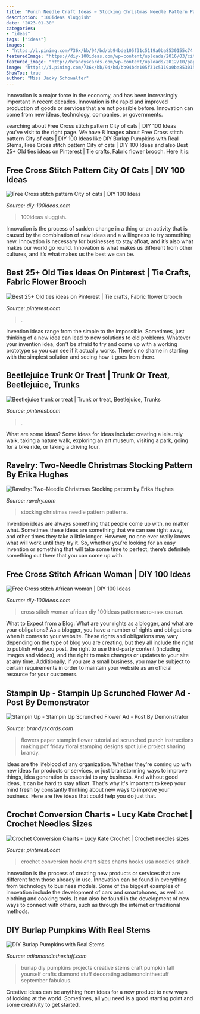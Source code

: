 ```yaml
---
title: "Punch Needle Craft Ideas ~ Stocking Christmas Needle Pattern Patterns"
description: "100ideas sluggish"
date: "2023-01-30"
categories:
- "ideas"
tags: ["ideas"]
images:
- "https://i.pinimg.com/736x/bb/94/bd/bb94bde105f31c5119a0ba8530155c74.jpg"
featuredImage: "https://diy-100ideas.com/wp-content/uploads/2016/03/city-of-cats-cross-stitch-pattern-4.jpg"
featured_image: "http://brandyscards.com/wp-content/uploads/2012/10/paper_flowers-1.jpg"
image: "https://i.pinimg.com/736x/bb/94/bd/bb94bde105f31c5119a0ba8530155c74.jpg"
ShowToc: true
author: "Miss Jacky Schowalter"
---
```



Innovation is a major force in the economy, and has been increasingly important in recent decades. Innovation is the rapid and improved production of goods or services that are not possible before. Innovation can come from new ideas, technology, companies, or governments.

	

		
searching about Free Cross stitch pattern City of cats | DIY 100 Ideas you've visit to the right page. We have 8 Images about Free Cross stitch pattern City of cats | DIY 100 Ideas like DIY Burlap Pumpkins with Real Stems, Free Cross stitch pattern City of cats | DIY 100 Ideas and also Best 25+ Old ties ideas on Pinterest | Tie crafts, Fabric flower brooch. Here it is:
		
    
## Free Cross Stitch Pattern City Of Cats | DIY 100 Ideas

<img loading=lazy src="https://diy-100ideas.com/wp-content/uploads/2016/03/city-of-cats-cross-stitch-pattern-4.jpg" onerror="this.onerror=null;this.src='https://tse4.mm.bing.net/th?id=OIP.TNMdfFYUz8U1ieSjmIE_twHaPs&amp;pid=15.1';" alt="Free Cross stitch pattern City of cats | DIY 100 Ideas">

_Source: diy-100ideas.com_

>100ideas sluggish. 

	

Innovation is the process of sudden change in a thing or an activity that is caused by the combination of new ideas and a willingness to try something new. Innovation is necessary for businesses to stay afloat, and it’s also what makes our world go round. Innovation is what makes us different from other cultures, and it’s what makes us the best we can be.

    
## Best 25+ Old Ties Ideas On Pinterest | Tie Crafts, Fabric Flower Brooch

<img loading=lazy src="https://i.pinimg.com/originals/ce/ee/41/ceee414e7b5973f982979f25a295a9d8.jpg" onerror="this.onerror=null;this.src='https://tse1.mm.bing.net/th?id=OIP.JKTdlLxkBYksGujS1lpd8gAAAA&amp;pid=15.1';" alt="Best 25+ Old ties ideas on Pinterest | Tie crafts, Fabric flower brooch">

_Source: pinterest.com_

>. 

	

Invention ideas range from the simple to the impossible. Sometimes, just thinking of a new idea can lead to new solutions to old problems. Whatever your invention idea, don't be afraid to try and come up with a working prototype so you can see if it actually works. There's no shame in starting with the simplest solution and seeing how it goes from there.

    
## Beetlejuice Trunk Or Treat | Trunk Or Treat, Beetlejuice, Trunks

<img loading=lazy src="https://i.pinimg.com/736x/bb/94/bd/bb94bde105f31c5119a0ba8530155c74.jpg" onerror="this.onerror=null;this.src='https://tse4.mm.bing.net/th?id=OIP.kWQiHgxGM7fV_hhkyql5WQHaJ3&amp;pid=15.1';" alt="Beetlejuice trunk or treat | Trunk or treat, Beetlejuice, Trunks">

_Source: pinterest.com_

>. 

	

What are some ideas?
Some ideas for ideas include: creating a leisurely walk, taking a nature walk, exploring an art museum, visiting a park, going for a bike ride, or taking a driving tour.

    
## Ravelry: Two-Needle Christmas Stocking Pattern By Erika Hughes

<img loading=lazy src="https://images4-e.ravelrycache.com/uploads/erikabadger/2724237/Valerie_s_stocking_medium.jpg" onerror="this.onerror=null;this.src='https://tse3.mm.bing.net/th?id=OIP.MeSYdHiB4OLBiCQOJ1xMgQAAAA&amp;pid=15.1';" alt="Ravelry: Two-Needle Christmas Stocking pattern by Erika Hughes">

_Source: ravelry.com_

>stocking christmas needle pattern patterns. 

	

Invention ideas are always something that people come up with, no matter what. Sometimes these ideas are something that we can see right away, and other times they take a little longer. However, no one ever really knows what will work until they try it. So, whether you’re looking for an easy invention or something that will take some time to perfect, there’s definitely something out there that you can come up with.

    
## Free Cross Stitch African Woman | DIY 100 Ideas

<img loading=lazy src="http://diy-100ideas.com/wp-content/uploads/2015/07/cross-stitch-african-woman-3.jpg" onerror="this.onerror=null;this.src='https://tse2.mm.bing.net/th?id=OIP.L2elQGCENxMLoG-xJprW7gHaLH&amp;pid=15.1';" alt="Free Cross stitch African woman | DIY 100 Ideas">

_Source: diy-100ideas.com_

>cross stitch woman african diy 100ideas pattern источник статьи. 

	

What to Expect from a Blog: What are your rights as a blogger, and what are your obligations?
As a blogger, you have a number of rights and obligations when it comes to your website. These rights and obligations may vary depending on the type of blog you are creating, but they all include the right to publish what you post, the right to use third-party content (including images and videos), and the right to make changes or updates to your site at any time. Additionally, if you are a small business, you may be subject to certain requirements in order to maintain your website as an official resource for your customers.

    
## Stampin Up - Stampin Up Scrunched Flower Ad - Post By Demonstrator

<img loading=lazy src="http://brandyscards.com/wp-content/uploads/2012/10/paper_flowers-1.jpg" onerror="this.onerror=null;this.src='https://tse3.mm.bing.net/th?id=OIP.KfyeRvqGexxjoMdvYvit6QHaJT&amp;pid=15.1';" alt="Stampin Up - Stampin Up Scrunched Flower Ad - Post By Demonstrator">

_Source: brandyscards.com_

>flowers paper stampin flower tutorial ad scrunched punch instructions making pdf friday floral stamping designs spot julie project sharing brandy. 

	

Ideas are the lifeblood of any organization. Whether they're coming up with new ideas for products or services, or just brainstorming ways to improve things, idea generation is essential to any business. And without good ideas, it can be hard to stay afloat. That's why it's important to keep your mind fresh by constantly thinking about new ways to improve your business. Here are five ideas that could help you do just that.

    
## Crochet Conversion Charts - Lucy Kate Crochet | Crochet Needles Sizes

<img loading=lazy src="https://i.pinimg.com/736x/bd/7e/a3/bd7ea31475cc0f451a167131cf14d53b--crochet-hook-sizes-crochet-hooks.jpg" onerror="this.onerror=null;this.src='https://tse2.mm.bing.net/th?id=OIP.PQ-IYPgd5DkF33plxE_b6wHaLG&amp;pid=15.1';" alt="Crochet Conversion Charts - Lucy Kate Crochet | Crochet needles sizes">

_Source: pinterest.com_

>crochet conversion hook chart sizes charts hooks usa needles stitch. 

	

Innovation is the process of creating new products or services that are different from those already in use. Innovation can be found in everything from technology to business models. Some of the biggest examples of innovation include the development of cars and smartphones, as well as clothing and cooking tools. It can also be found in the development of new ways to connect with others, such as through the internet or traditional methods.

    
## DIY Burlap Pumpkins With Real Stems

<img loading=lazy src="http://i0.wp.com/adiamondinthestuff.com/wp-content/uploads/2012/09/IMG_5516-edit.jpg?fit=800%2C1200" onerror="this.onerror=null;this.src='https://tse3.mm.bing.net/th?id=OIP.Y7w-smEZi7AcApmH9A0azQHaLH&amp;pid=15.1';" alt="DIY Burlap Pumpkins with Real Stems">

_Source: adiamondinthestuff.com_

>burlap diy pumpkins projects creative stems craft pumpkin fall yourself crafts diamond stuff decorating adiamondinthestuff september fabulous. 

	

Creative ideas can be anything from ideas for a new product to new ways of looking at the world. Sometimes, all you need is a good starting point and some creativity to get started.

